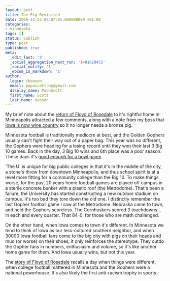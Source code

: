 ```yaml
---
layout: post
title: The Pig Revisited
date: 2006-11-23 07:07:05.000000000 +01:00
categories:
- minnesota
tags: []
status: publish
type: post
published: true
meta:
  _edit_last: '3'
  _social_aggregation_next_run: '1401629451'
  _social_notify: '1'
  _wpcom_is_markdown: '1'
author:
  login: shanson
  email: papascott-wp@gmail.com
  display_name: PapaScott
  first_name: Scott
  last_name: Hanson
---
```

<p>My brief note about the <a href="https://www.papascott.de/archives/2006/11/19/we-got-the-pig">return of Floyd of Rosedale</a> to it's rightful home in Minneapolis attracted a few comments, along with a note from my boss that <a href="http://lumma.de/eintrag.php?id=3110">Iowa is now wine country</a> so it no longer needs a bronze pig.</p>
<p>Minnesota football is traditionally mediocre at best, and the Golden Gophers usually can't fight their way out of a paper bag. This year was no different, the Gophers were heading for a losing record until they won their last 3 Big 10 games. Back in the day, 3 Big 10 wins and 6th place was a poor season. These days it's <a href="http://sports.yahoo.com/ncaaf/news;_ylt=ArFP4yUYfihrrdJK8t4wQ6if1LYF?slug=ap-minnesota-insightbowl&amp;prov=ap&amp;type=lgns">good enough for a bowl game</a>.</p>
<p>'The U' is unique for big public colleges in that it's in the middle of the city, a stone's throw from downtown Minneapolis, and thus school spirit is at a level more fitting for a community college than the Big 10. To make things worse, for the past 20 years home football games are played off campus in a sterile concrete bunker with a plastic roof (the Metrodome). That's been a failure, the University has started constructing a new outdoor stadium on campus. It's too bad they tore down the old one. I distinctly remember the last Gopher football game I saw at the Metrodome. Nebraska came to town, and held the Gophers scoreless. The Cornhuskers scored 3 touchdowns... in each and every quarter. That 84-0, for those who are math challenged.</p>
<p>On the other hand, when Iowa comes to town it's different. In Minnesota we tend to think of Iowa as our less-cultured southern neighbor, and when 30000 Iowa football fans come to the big city with pigs on their heads and mud (or worse) on their shoes, it only reinforces the stereotype. They outdo the Gopher fans in numbers, enthusiasm and volume, so it's like another home game for them. And Iowa usually wins, but not this year.</p>
<p>The <a href="http://news.minnesota.publicradio.org/features/2005/11/14_steilm_floydofrosedale/">story of Floyd of Rosedale</a> recalls a day when things were different, when college football mattered in Minnesota and the Gophers were a national powerhouse. It's also likely the first anti-racism trophy in sports.</p>
